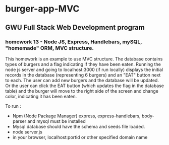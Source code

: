 # burger-app-MVC

## GWU Full Stack Web Development program 

### homework 13 - Node JS, Express, Handlebars,  mySQL, "homemade" ORM, MVC structure.

  This homework is an example to use MVC structure.  The database contains types of burgers and a flag indicating if 
  they have been eaten.   Running the node js server and going to localhost:3000 (if run locally) displays the initial 
  records in the database (representing 6 burgers) and an "EAT" button next to each.  The user can add new burgers and
  the database will be updated.  Or the user can click the EAT button (which updates the flag in the database table)
  and the burger will move to the right side of the screen and change color, indicating it has been eaten.

  To run :
  * Npm (Node Package Manager) express, express-handlebars, body-parser and mysql must be installed
  * Mysql database should have the schema and seeds file loaded.
  * node server.js
  * in your browser, localhost:portid or other specified domain name

